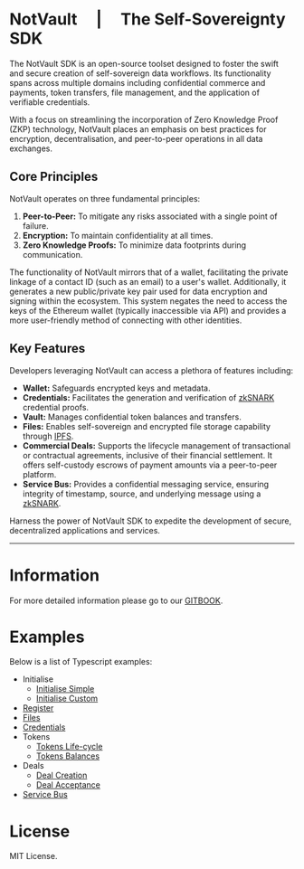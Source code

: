 # NotVault &nbsp; &nbsp; | &nbsp; &nbsp; The Self-Sovereignty SDK

The NotVault SDK is an open-source toolset designed to foster the swift and secure creation of self-sovereign data workflows. Its functionality spans across multiple domains including confidential commerce and payments, token transfers, file management, and the application of verifiable credentials. 

With a focus on streamlining the incorporation of Zero Knowledge Proof (ZKP) technology, NotVault places an emphasis on best practices for encryption, decentralisation, and peer-to-peer operations in all data exchanges.

## Core Principles

NotVault operates on three fundamental principles:

1. **Peer-to-Peer:** To mitigate any risks associated with a single point of failure.
2. **Encryption:** To maintain confidentiality at all times.
3. **Zero Knowledge Proofs:** To minimize data footprints during communication.

The functionality of NotVault mirrors that of a wallet, facilitating the private linkage of a contact ID (such as an email) to a user's wallet. Additionally, it generates a new public/private key pair used for data encryption and signing within the ecosystem. This system negates the need to access the keys of the Ethereum wallet (typically inaccessible via API) and provides a more user-friendly method of connecting with other identities.

## Key Features

Developers leveraging NotVault can access a plethora of features including:

- **Wallet:** Safeguards encrypted keys and metadata.
- **Credentials:** Facilitates the generation and verification of [zkSNARK](https://en.wikipedia.org/wiki/Non-interactive_zero-knowledge_proof) credential proofs.
- **Vault:** Manages confidential token balances and transfers.
- **Files:** Enables self-sovereign and encrypted file storage capability through [IPFS](https://ipfs.tech).
- **Commercial Deals:** Supports the lifecycle management of transactional or contractual agreements, inclusive of their financial settlement. It offers self-custody escrows of payment amounts via a peer-to-peer platform.
- **Service Bus:** Provides a confidential messaging service, ensuring integrity of timestamp, source, and underlying message using a [zkSNARK](https://en.wikipedia.org/wiki/Non-interactive_zero-knowledge_proof).

Harness the power of NotVault SDK to expedite the development of secure, decentralized applications and services.

----

# Information
For more detailed information please go to our [GITBOOK](https://docs.notcentralised.com).

# Examples
Below is a list of Typescript examples:
- Initialise
    - [Initialise Simple](examles/0_initialise_0_simple.ts)
    - [Initialise Custom](examles/0_initialise_1_custom.ts)
- [Register](examles/1_register.ts)
- [Files](examles/2_files.ts)
- [Credentials](examles/3_credentials.ts)
- Tokens
    - [Tokens Life-cycle](examles/4_tokens_0_life_cycle.ts)
    - [Tokens Balances](examles/4_tokens_1_balances.ts)
- Deals
    - [Deal Creation](examles/5_deals_0_create.ts)
    - [Deal Acceptance](examles/5_deals_1_accept.ts)
- [Service Bus](examles/6_servicebus.ts)

# License

MIT License.